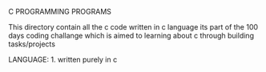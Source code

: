 C PROGRAMMING PROGRAMS

This directory contain all the c code written in c language
its part of the 100 days coding challange which is aimed 
to learning about c through building tasks/projects


LANGUAGE:
	1. written purely in c

